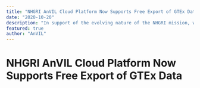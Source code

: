 ```yaml
---
title: "NHGRI AnVIL Cloud Platform Now Supports Free Export of GTEx Data"
date: "2020-10-20"
description: "In support of the evolving nature of the NHGRI mission, we are pleased to announce that researchers are now able to download controlled access GTEx V8 to local compute infrastructure without incurring egress fees."
featured: true
author: "AnVIL"
---
```


# NHGRI AnVIL Cloud Platform Now Supports Free Export of GTEx Data
